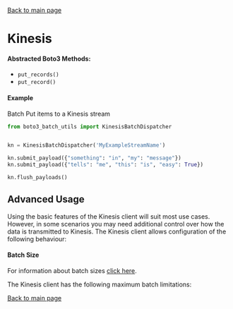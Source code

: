 [Back to main page](https://g-farrow.github.io/boto3_batch_utils)

# Kinesis
#### Abstracted Boto3 Methods:
* `put_records()`
* `put_record()`

#### Example
Batch Put items to a Kinesis stream
```python
from boto3_batch_utils import KinesisBatchDispatcher


kn = KinesisBatchDispatcher('MyExampleStreamName')

kn.submit_payload({"something": "in", "my": "message"})
kn.submit_payload({"tells": "me", "this": "is", "easy": True})

kn.flush_payloads()
```

## Advanced Usage
Using the basic features of the Kinesis client will suit most use cases. However, in some scenarios you may need 
additional control over how the data is transmitted to Kinesis. The Kinesis client allows configuration of the following
behaviour:

#### Batch Size
For information about batch sizes [click here](https://g-farrow.github.io/boto3_batch_utils/advanced-usage/batches).

The Kinesis client has the following maximum batch limitations:


[Back to main page](https://g-farrow.github.io/boto3_batch_utils)